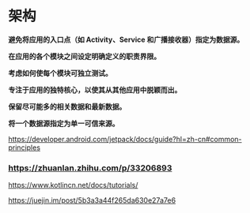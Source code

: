 # 架构

**避免将应用的入口点（如 Activity、Service 和广播接收器）指定为数据源。**

**在应用的各个模块之间设定明确定义的职责界限。**

**考虑如何使每个模块可独立测试。**

**专注于应用的独特核心，以使其从其他应用中脱颖而出。**

**保留尽可能多的相关数据和最新数据。**

**将一个数据源指定为单一可信来源。**



https://developer.android.com/jetpack/docs/guide?hl=zh-cn#common-principles

### https://zhuanlan.zhihu.com/p/33206893

https://www.kotlincn.net/docs/tutorials/

https://juejin.im/post/5b3a3a44f265da630e27a7e6

